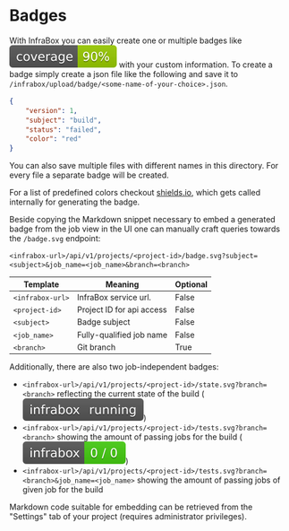 # Badges
With InfraBox you can easily create one or multiple badges like ![example of a badge](./badge_example_coverage.svg) with your custom information. To create a badge simply create a json file like the following and save it to `/infrabox/upload/badge/<some-name-of-your-choice>.json`.

```json
{
    "version": 1,
    "subject": "build",
    "status": "failed",
    "color": "red"
}
```

You can also save multiple files with different names in this directory.
For every file a separate badge will be created.

For a list of predefined colors checkout [shields.io](https://shields.io/), which gets called internally for generating the badge.

Beside copying the Markdown snippet necessary to embed a generated badge from the job view in the UI one can manually craft queries towards the `/badge.svg` endpoint:

```
<infrabox-url>/api/v1/projects/<project-id>/badge.svg?subject=<subject>&job_name=<job_name>&branch=<branch>
```

Template         | Meaning                   | Optional
-----------------|---------------------------|----------
`<infrabox-url>` | InfraBox service url.     | False
`<project-id>`   | Project ID for api access | False
`<subject>`      | Badge subject             | False
`<job_name>`     | Fully-qualified job name  | False
`<branch>`       | Git branch                | True


Additionally, there are also two job-independent badges:
- `<infrabox-url>/api/v1/projects/<project-id>/state.svg?branch=<branch>` reflecting the current state of the build (![example for a badge](./badge_example_state.svg))
- `<infrabox-url>/api/v1/projects/<project-id>/tests.svg?branch=<branch>` showing the amount of passing jobs for the build (![example for a badge](./badge_example_tests.svg))
- `<infrabox-url>/api/v1/projects/<project-id>/tests.svg?branch=<branch>&job_name=<job_name>` showing the amount of passing jobs of given job for the build

Markdown code suitable for embedding can be retrieved from the "Settings" tab of your project (requires administrator privileges).

